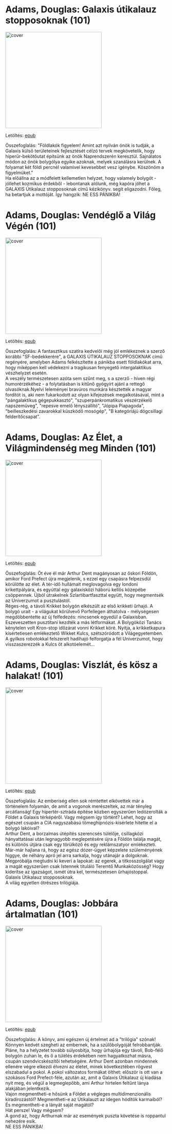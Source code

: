 # <a name="id_197">Adams, Douglas: Galaxis útikalauz stopposoknak (101)</a>
<img src="https://github.com/BercziSandor/calibre_lib/raw/main/Adams%2C%20Douglas/Galaxis%20utikalauz%20stopposoknak%20%28197%29/cover.jpg" alt="cover" width="300"/>

Letöltés: [epub](https://github.com/BercziSandor/calibre_lib/raw/main/Adams%2C%20Douglas/Galaxis%20utikalauz%20stopposoknak%20%28197%29/Galaxis%20utikalauz%20stopposoknak%20-%20Adams%2C%20Douglas.epub)

Összefoglalás:
"Földlakók figyelem! Amint azt nyilván önök is tudják, a Galaxis külső területeinek fejlesztését célzó tervek megkövetelik, hogy hiperűr-bekötőutat építsünk az önök Naprendszerén keresztül. Sajnálatos módon az önök bolygólya egyike azoknak, melyek szanálásra kerülnek. A folyamat két földi percnél valamivel kevesebbet vesz igénybe. Köszönöm a figyelmüket."<BR>Ha előállna az a módfelett kellemetlen helyzet, hogy valamely bolygót - jóllehet kozmikus érdekből - lebontanak alólunk, még kapóra jöhet a GALAXIS Útikalauz stopposoknak című kézikönyv. segít eligazodni. Főleg, ha betartjuk a mottóját. Így hangzik: NE ESS PÁNIKBA!<BR>

# <a name="id_199">Adams, Douglas: Vendéglő a Világ Végén (101)</a>
<img src="https://github.com/BercziSandor/calibre_lib/raw/main/Adams%2C%20Douglas/Vendeglo%20a%20Vilag%20Vegen%20%28199%29/cover.jpg" alt="cover" width="300"/>

Letöltés: [epub](https://github.com/BercziSandor/calibre_lib/raw/main/Adams%2C%20Douglas/Vendeglo%20a%20Vilag%20Vegen%20%28199%29/Vendeglo%20a%20Vilag%20Vegen%20-%20Adams%2C%20Douglas.epub)

Összefoglalás:
A fantasztikus szatíra kedvelői még jól emlékeznek a szerző korábbi "SF-bedekkerére", a GALAXIS ÚTIKALAUZ STOPPOSOKNAK című regényére, amelyben Adams felkészítette a pánikba esett földlakókat arra, hogy miképpen kell védekezni a tragikusan fenyegető intergalaktikus vészhelyzet esetén.<BR>A veszély természetesen azóta sem szűnt meg, s a szerző - híven régi humorérzékéhez - a folytatásban is kitűnő gyógyírt ajánl a rettegő olvasóknak.Nyelvi leleményei bravúros munkára késztették a magyar fordítót is, aki nem fukarkodott az olyan kifejezések megalkotásával, mint a "pángalaktikus gégepukkasztó", "szuperpánkromatikus vészérzékelő napszemüveg", "repesve emelő lényszállító", "Jópipa Piapagoda", "beilleszkedési zavarokkal küszködő mosógép", "B kategóriájú dögcsillagi felderítőcsapat".<BR>

# <a name="id_196">Adams, Douglas: Az Élet, a Világmindenség meg Minden (101)</a>
<img src="https://github.com/BercziSandor/calibre_lib/raw/main/Adams%2C%20Douglas/Az%20Elet%2C%20a%20Vilagmindenseg%20meg%20Minden%20%28196%29/cover.jpg" alt="cover" width="300"/>

Letöltés: [epub](https://github.com/BercziSandor/calibre_lib/raw/main/Adams%2C%20Douglas/Az%20Elet%2C%20a%20Vilagmindenseg%20meg%20Minden%20%28196%29/Az%20Elet%2C%20a%20Vilagmindenseg%20meg%20M%20-%20Adams%2C%20Douglas.epub)

Összefoglalás:
Öt éve él már Arthur Dent magányosan az őskori Földön, amikor Ford Prefect újra megjelenik, s ezzel egy csapásra felpezsdül körülötte az élet. A tér-idő hullámait meglovagolva egy londoni krikettpályára, és egyúttal egy galaxisközi háború kellős közepébe csöppennek. Újból útrakelnek Szlartibartfaszttal együtt, hogy megmentsék az Univerzumot a pusztulástól.<BR>Réges-rég, a távoli Krikket bolygón elkészült az első krikketi űrhajó. A bolygó urait - a világukat körülvevő Porfellegen áthatolva - mélységesen megdöbbentette az új felfedezés: nincsenek egyedül a Galaxisban. Eszeveszetten pusztítani kezdték a más létformákat. A Bolygóközi Tanács kénytelen volt Kron-stop időzárat vonni Krikket köré. Nyitja, a krikketkapura kísértetiesen emlékeztető Wikket Kulcs, szétszóródott a Világegyetemben. A gyilkos robotokkal felszerelt hadihajó felforgatja a fél Univerzumot, hogy visszaszerezzék a Kulcs öt alkotóelemét...<BR>

# <a name="id_200">Adams, Douglas: Viszlát, és kösz a halakat! (101)</a>
<img src="https://github.com/BercziSandor/calibre_lib/raw/main/Adams%2C%20Douglas/Viszlat%2C%20es%20kosz%20a%20halakat%21%20%28200%29/cover.jpg" alt="cover" width="300"/>

Letöltés: [epub](https://github.com/BercziSandor/calibre_lib/raw/main/Adams%2C%20Douglas/Viszlat%2C%20es%20kosz%20a%20halakat%21%20%28200%29/Viszlat%2C%20es%20kosz%20a%20halakat%21%20-%20Adams%2C%20Douglas.epub)

Összefoglalás:
Az emberiség ellen sok rémtettet elkövettek már a történelem folyamán, de amit a vogonok merészeltek, az már tényleg arcátlanság! Egy hipertér-sztráda építése közben egyszerűen ledózerolták a Földet a Galaxis térképéről. Vagy mégsem így történt? Lehet, hogy az egészet csupán a CIA nagyszabású tömeghipnózis-kísérlete hitette el a bolygó lakóival?<BR>Arthur Dent, a borzalmas útépítés szerencsés túlélője, csillagközi hányattatásai után legnagyobb meglepetésére újra a Földön találja magát, és különös útjára csak egy törülköző és egy reklámszatyor emlékezteti.<BR>Már-már hajlana rá, hogy az egész dózer-ügyet képzelete szüleményének higgye, de néhány apró jel arra sarkalja, hogy utánajár a dolgoknak. Megpróbálja megtudni ki keveri a lapokat: az egerek, a titkosszolgálat vagy a magát egyszerűen csak Istennek tituláló Teremtő Munkaközösség? Hogy kiderítse az igazságot, ismét útra kel, természetesen űrhajóstoppal.<BR>Galaxis Útikalauz stopposoknak.<BR>A világ egyetlen ötrészes trilógiája.

# <a name="id_198">Adams, Douglas: Jobbára ártalmatlan (101)</a>
<img src="https://github.com/BercziSandor/calibre_lib/raw/main/Adams%2C%20Douglas/Jobbara%20artalmatlan%20%28198%29/cover.jpg" alt="cover" width="300"/>

Letöltés: [epub](https://github.com/BercziSandor/calibre_lib/raw/main/Adams%2C%20Douglas/Jobbara%20artalmatlan%20%28198%29/Jobbara%20artalmatlan%20-%20Adams%2C%20Douglas.epub)

Összefoglalás:
A könyv, ami egészen új értelmet ad a "trilógia" szónak!<BR>Könnyen kedvét szegheti az embernek, ha a szülőbolygóját felrobbantják. Pláne, ha a helyzetet tovább súlyosbítja, hogy űrhajója egy távoli, Bob-félő bolygón zuhan le, és ő a túlélés érdekében nem hagyatkozhat másra, csupán szendvicskészítői tehetségére. Arthur Dent azonban mindennek ellenére végre elkezdi élvezni az életet, minek következtében rögvest elszabadul a pokol. A pokol változatos formákat ölthet: először is ott van a szokásos Ford Prefect-féle, azután az, amit a Galaxis Útikalauz új kiadása nyit meg, és végül a legmeglepőbb, ami Arthur hirtelen feltűnt lánya alakjában jelentkezik.<BR>Vajon megmentheti-e hősünk a Földet a végleges multidimenzionális kiradírozástól? Megmentheti-e az Útikalauzt az idegen hódítók karmaiból? És megmentheti-e a lányát saját magától?<BR>Hát persze! Vagy mégsem?<BR>A gond az, hogy Arthurnak már az események puszta követése is roppantul nehezére esik.<BR>NE ESS PÁNIKBA!

